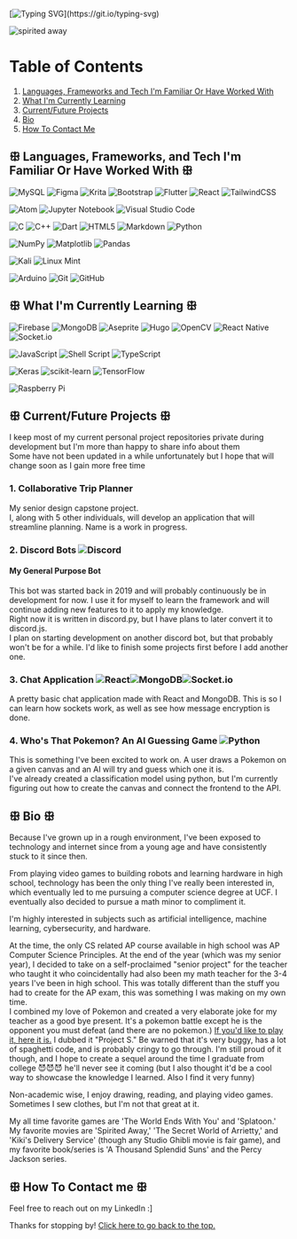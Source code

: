 [![Typing SVG](https://readme-typing-svg.demolab.com?font=Fira+Code&duration=2000&pause=700&width=435&lines=I'm+Jara!;I'm+a+software+developer...;...a+learning+pentester...;...and+a+CS+major+at+UCF!;Welcome+to+my+GitHub+profile!)](https://git.io/typing-svg)

![spirited away](https://user-images.githubusercontent.com/50024330/195243688-bbe0ed55-62e8-418c-af68-e55f03cddf7a.gif)

# Table of Contents
1. [Languages, Frameworks and Tech I'm Familiar Or Have Worked With](https://github.com/Nin3s#%EA%95%A5-languages-frameworks-and-tech-im-familiar-or-have-worked-with-%EA%95%A5)
2. [What I'm Currently Learning](https://github.com/Nin3s#%EA%95%A5-what-im-currently-learning-%EA%95%A5)
3. [Current/Future Projects](https://github.com/Nin3s#%EA%95%A5-currentfuture-projects-%EA%95%A5)
4. [Bio](https://github.com/Nin3s#%EA%95%A5-bio-%EA%95%A5)
5. [How To Contact Me](https://github.com/Nin3s#%EA%95%A5-how-to-contact-me-%EA%95%A5)

## ꕥ Languages, Frameworks, and Tech I'm Familiar Or Have Worked With ꕥ
![MySQL](https://img.shields.io/badge/mysql-%2300f.svg?style=for-the-badge&logo=mysql&logoColor=white)
![Figma](https://img.shields.io/badge/figma-%23F24E1E.svg?style=for-the-badge&logo=figma&logoColor=white)
![Krita](https://img.shields.io/badge/Krita-203759?style=for-the-badge&logo=krita&logoColor=EEF37B)
![Bootstrap](https://img.shields.io/badge/bootstrap-%23563D7C.svg?style=for-the-badge&logo=bootstrap&logoColor=white)
![Flutter](https://img.shields.io/badge/Flutter-%2302569B.svg?style=for-the-badge&logo=Flutter&logoColor=white)
![React](https://img.shields.io/badge/react-%2320232a.svg?style=for-the-badge&logo=react&logoColor=%2361DAFB)
![TailwindCSS](https://img.shields.io/badge/tailwindcss-%2338B2AC.svg?style=for-the-badge&logo=tailwind-css&logoColor=white)

![Atom](https://img.shields.io/badge/Atom-%2366595C.svg?style=for-the-badge&logo=atom&logoColor=white)
![Jupyter Notebook](https://img.shields.io/badge/jupyter-%23FA0F00.svg?style=for-the-badge&logo=jupyter&logoColor=white)
![Visual Studio Code](https://img.shields.io/badge/Visual%20Studio%20Code-0078d7.svg?style=for-the-badge&logo=visual-studio-code&logoColor=white)

![C](https://img.shields.io/badge/c-%2300599C.svg?style=for-the-badge&logo=c&logoColor=white)
![C++](https://img.shields.io/badge/c++-%2300599C.svg?style=for-the-badge&logo=c%2B%2B&logoColor=white)
![Dart](https://img.shields.io/badge/dart-%230175C2.svg?style=for-the-badge&logo=dart&logoColor=white)
![HTML5](https://img.shields.io/badge/html5-%23E34F26.svg?style=for-the-badge&logo=html5&logoColor=white)
![Markdown](https://img.shields.io/badge/markdown-%23000000.svg?style=for-the-badge&logo=markdown&logoColor=white)
![Python](https://img.shields.io/badge/python-3670A0?style=for-the-badge&logo=python&logoColor=ffdd54)

![NumPy](https://img.shields.io/badge/numpy-%23013243.svg?style=for-the-badge&logo=numpy&logoColor=white)
![Matplotlib](https://img.shields.io/badge/Matplotlib-%23ffffff.svg?style=for-the-badge&logo=Matplotlib&logoColor=black)
![Pandas](https://img.shields.io/badge/pandas-%23150458.svg?style=for-the-badge&logo=pandas&logoColor=white)

![Kali](https://img.shields.io/badge/Kali-268BEE?style=for-the-badge&logo=kalilinux&logoColor=white)
![Linux Mint](https://img.shields.io/badge/Linux%20Mint-87CF3E?style=for-the-badge&logo=Linux%20Mint&logoColor=white)

![Arduino](https://img.shields.io/badge/-Arduino-00979D?style=for-the-badge&logo=Arduino&logoColor=white)
![Git](https://img.shields.io/badge/git-%23F05033.svg?style=for-the-badge&logo=git&logoColor=white)
![GitHub](https://img.shields.io/badge/github-%23121011.svg?style=for-the-badge&logo=github&logoColor=white)


## ꕥ What I'm Currently Learning ꕥ
![Firebase](https://img.shields.io/badge/Firebase-039BE5?style=for-the-badge&logo=Firebase&logoColor=white)
![MongoDB](https://img.shields.io/badge/MongoDB-%234ea94b.svg?style=for-the-badge&logo=mongodb&logoColor=white)
![Aseprite](https://img.shields.io/badge/Aseprite-FFFFFF?style=for-the-badge&logo=Aseprite&logoColor=#7D929E)
![Hugo](https://img.shields.io/badge/Hugo-black.svg?style=for-the-badge&logo=Hugo)
![OpenCV](https://img.shields.io/badge/opencv-%23white.svg?style=for-the-badge&logo=opencv&logoColor=white)
![React Native](https://img.shields.io/badge/react_native-%2320232a.svg?style=for-the-badge&logo=react&logoColor=%2361DAFB)
![Socket.io](https://img.shields.io/badge/Socket.io-black?style=for-the-badge&logo=socket.io&badgeColor=010101)

![JavaScript](https://img.shields.io/badge/javascript-%23323330.svg?style=for-the-badge&logo=javascript&logoColor=%23F7DF1E)
![Shell Script](https://img.shields.io/badge/shell_script-%23121011.svg?style=for-the-badge&logo=gnu-bash&logoColor=white)
![TypeScript](https://img.shields.io/badge/typescript-%23007ACC.svg?style=for-the-badge&logo=typescript&logoColor=white)

![Keras](https://img.shields.io/badge/Keras-%23D00000.svg?style=for-the-badge&logo=Keras&logoColor=white)
![scikit-learn](https://img.shields.io/badge/scikit--learn-%23F7931E.svg?style=for-the-badge&logo=scikit-learn&logoColor=white)
![TensorFlow](https://img.shields.io/badge/TensorFlow-%23FF6F00.svg?style=for-the-badge&logo=TensorFlow&logoColor=white)

![Raspberry Pi](https://img.shields.io/badge/-RaspberryPi-C51A4A?style=for-the-badge&logo=Raspberry-Pi)

## ꕥ Current/Future Projects ꕥ
I keep most of my current personal project repositories private during development but I'm more than happy to share info about them  
Some have not been updated in a while unfortunately but I hope that will change soon as I gain more free time

### 1. Collaborative Trip Planner
My senior design capstone project.  
I, along with 5 other individuals, will develop an application that will streamline planning. Name is a work in progress.

### 2. Discord Bots ![Discord](https://img.shields.io/badge/Discord-%237289DA.svg?style=for-the-badge&logo=discord&logoColor=white)
#### My General Purpose Bot
This bot was started back in 2019 and will probably continuously be in development for now. I use it for myself to learn the framework and will continue adding new features to it to apply my knowledge.  
Right now it is written in discord.py, but I have plans to later convert it to discord.js.  
I plan on starting development on another discord bot, but that probably won't be for a while. I'd like to finish some projects first before I add another one.

### 3. Chat Application ![React](https://img.shields.io/badge/react-%2320232a.svg?style=for-the-badge&logo=react&logoColor=%2361DAFB)![MongoDB](https://img.shields.io/badge/MongoDB-%234ea94b.svg?style=for-the-badge&logo=mongodb&logoColor=white)![Socket.io](https://img.shields.io/badge/Socket.io-black?style=for-the-badge&logo=socket.io&badgeColor=010101)
A pretty basic chat application made with React and MongoDB. This is so I can learn how sockets work, as well as see how message encryption is done.

### 4. Who's That Pokemon? An AI Guessing Game ![Python](https://img.shields.io/badge/python-3670A0?style=for-the-badge&logo=python&logoColor=ffdd54)
This is something I've been excited to work on. A user draws a Pokemon on a given canvas and an AI will try and guess which one it is.  
I've already created a classification model using python, but I'm currently figuring out how to create the canvas and connect the frontend to the API.

## ꕥ Bio ꕥ
Because I've grown up in a rough environment, I've been exposed to technology and internet since from a young age and have consistently stuck to it since then.   

From playing video games to building robots and learning hardware in high school, technology has been the only thing I've really been interested in, which eventually led to me pursuing a computer science degree at UCF. I eventually also decided to pursue a math minor to compliment it.  

I'm highly interested in subjects such as artificial intelligence, machine learning, cybersecurity, and hardware.

At the time, the only CS related AP course available in high school was AP Computer Science Principles. At the end of the year (which was my senior year), I decided to take on a self-proclaimed "senior project" for the teacher who taught it who coincidentally had also been my math teacher for the 3-4 years I've been in high school. This was totally different than the stuff you had to create for the AP exam, this was something I was making on my own time.  
I combined my love of Pokemon and created a very elaborate joke for my teacher as a good bye present. It's a pokemon battle except he is the opponent you must defeat (and there are no pokemon.) [If you'd like to play it, here it is.](https://studio.code.org/projects/applab/vVzvFUNDqaotgtdlGC2EFW7PoHJ6gFpZkMsGiW9g4oc) I dubbed it "Project S." Be warned that it's very buggy, has a lot of spaghetti code, and is probably cringy to go through. I'm still proud of it though, and I hope to create a sequel around the time I graduate from college 😈😈😈 he'll never see it coming (but I also thought it'd be a cool way to showcase the knowledge I learned. Also I find it very funny)  

Non-academic wise, I enjoy drawing, reading, and playing video games. Sometimes I sew clothes, but I'm not that great at it.  

My all time favorite games are 'The World Ends With You' and 'Splatoon.' My favorite movies are 'Spirited Away,' 'The Secret World of Arrietty,' and 'Kiki's Delivery Service' (though any Studio Ghibli movie is fair game), and my favorite book/series is 'A Thousand Splendid Suns' and the Percy Jackson series.  

## ꕥ How To Contact me ꕥ
Feel free to reach out on my LinkedIn :]  


Thanks for stopping by! [Click here to go back to the top.](https://github.com/Nin3s#table-of-contents)

<!---
Nin3s/Nin3s is a ✨ special ✨ repository because its `README.md` (this file) appears on your GitHub profile.
You can click the Preview link to take a look at your changes.
--->
